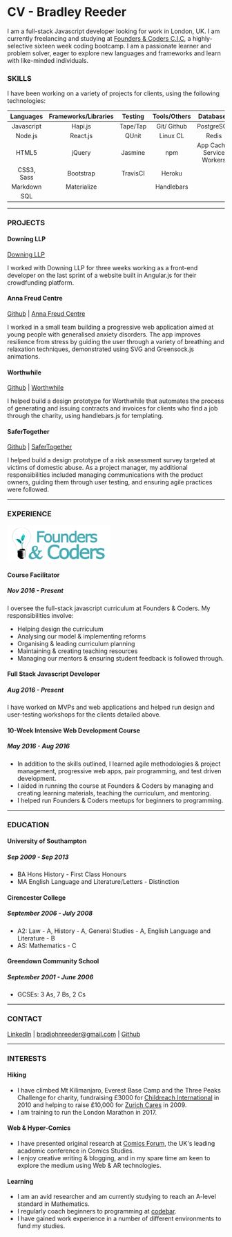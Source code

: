 # CV - Bradley Reeder

I am a full-stack Javascript developer looking for work in London, UK. I am currently freelancing and studying at [Founders & Coders C.I.C](http://www.foundersandcoders.com/), a highly-selective sixteen week coding bootcamp. I am a passionate learner and problem solver, eager to explore new languages and frameworks and learn with like-minded individuals.

### SKILLS

I have been working on a variety of projects for clients, using the following technologies:

| Languages | Frameworks/Libraries | Testing   | Tools/Others | Databases |
|:---------:|:--------------------:|:---------:|:------------:|:---------:|
| Javascript| Hapi.js              | Tape/Tap  | Git/ Github          | PostgreSQL|
| Node.js   | React.js             | QUnit     | Linux CL          | Redis   |
| HTML5     | jQuery          | Jasmine     | npm | App Cache/ Service Workers | 
| CSS3, Sass     | Bootstrap              |   TravisCI    | Heroku  | |
| Markdown       | Materialize        |   | Handlebars    | |
| SQL | | | | |

---

### PROJECTS

#### Downing LLP

[Downing LLP](https://www.downingcrowd.co.uk/)

I worked with Downing LLP for three weeks working as a front-end developer on the last sprint of a website built in Angular.js for their crowdfunding platform.

#### Anna Freud Centre

[Github](https://github.com/CYPIAPT-LNDSE/breathing-with-kitty) | [Anna Freud Centre](http://www.annafreud.org/)

I worked in a small team building a progressive web application aimed at young people with generalised anxiety disorders. The app improves resilience from stress by guiding the user through a variety of breathing and relaxation techniques, demonstrated using SVG and Greensock.js animations. 

#### Worthwhile

[Github](https://github.com/worthwhile-charity/hack-day) | [Worthwhile](http://www.worthwhile.org.uk/)

I helped build a design prototype for Worthwhile that automates the process of generating and issuing contracts and invoices for clients who find a job through the charity, using handlebars.js for templating.

#### SaferTogether

[Github](https://github.com/saferTogether/saferTogether) | [SaferTogether](http://safertogether.org.uk/)

I helped build a design prototype of a risk assessment survey targeted at victims of domestic abuse. As a project manager, my additional responsibilities included managing communications with the product owners, guiding them through user testing, and ensuring agile practices were followed.

---

### EXPERIENCE

<img src="https://github.com/Neats29/CV/blob/master/experience/fac.png" width="240">

#### Course Facilitator
##### Nov 2016 - Present

I oversee the full-stack javascript curriculum at Founders & Coders. My responsibilities involve:

- Helping design the curriculum
- Analysing our model & implementing reforms
- Organising & leading curriculum planning
- Maintaining & creating teaching resources
- Managing our mentors & ensuring student feedback is followed through.

#### Full Stack Javascript Developer 
##### Aug 2016 - Present

I have worked on MVPs and web applications and helped run design and user-testing workshops for the clients detailed above.

#### 10-Week Intensive Web Development Course
##### May 2016 - Aug 2016

- In addition to the skills outlined, I learned agile methodologies & project management, progressive web apps, pair programming, and test driven development.
- I aided in running the course at Founders & Coders by managing and creating learning materials, teaching the curriculum, and mentoring.
- I helped run Founders & Coders meetups for beginners to programming.

---

### EDUCATION

#### University of Southampton 
##### Sep 2009 - Sep 2013
- BA Hons History - First Class Honours
- MA English Language and Literature/Letters - Distinction

#### Cirencester College
##### September 2006 - July 2008
- A2: Law - A, History - A, General Studies - A, English Language and Literature - B
- AS: Mathematics - C

#### Greendown Community School
##### September 2001 - June 2006
- GCSEs: 3 As, 7 Bs, 2 Cs

---
### CONTACT

[LinkedIn](https://uk.linkedin.com/in/bradley-reeder-246623119) | [bradjohnreeder@gmail.com](mailto:bradjohnreeder@gmail.com) | [Github](https://github.com/bradreeder)

---

### INTERESTS

#### Hiking
- I have climbed Mt Kilimanjaro, Everest Base Camp and the Three Peaks Challenge for charity, fundraising £3000 for [Childreach International](https://www.childreach.org.uk/) in 2010 and helping to raise £10,000 for [Zurich Cares](https://www.zurich.co.uk/zurichcommunitytrust/who-we-help/partners-and-programmes/) in 2009.
- I am training to run the London Marathon in 2017.

#### Web & Hyper-Comics 
- I have presented original research at [Comics Forum](https://comicsforum.org/), the UK's leading academic conference in Comics Studies. 
- I enjoy creative writing & blogging, and in my spare time am keen to explore the medium using Web & AR technologies.

#### Learning
- I am an avid researcher and am currently studying to reach an A-level standard in Mathematics.
- I regularly coach beginners to programming at [codebar](https://codebar.io/).
- I have gained work experience in a number of different environments to fund my studies.
